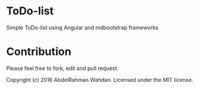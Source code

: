 # ToDo-list
Simple ToDo-list using Angular and mdbootstrap frameworks 

# Contribution

Please feel free to fork, edit and pull request. 

Copyright (c) 2016 AbdelRahman Wahdan. Licensed under the MIT license.
